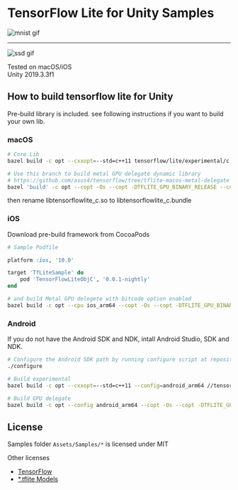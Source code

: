 # TensorFlow Lite for Unity Samples

![mnist gif](https://imgur.com/yi2MtCF.gif)

---

![ssd gif](https://imgur.com/8m2oqwo.gif)

Tested on macOS/iOS  
Unity 2019.3.3f1

## How to build tensorflow lite for Unity

Pre-build library is included. see following instructions if you want to build your own lib.

### macOS

```sh
# Core Lib
bazel build -c opt --cxxopt=--std=c++11 tensorflow/lite/experimental/c:libtensorflowlite_c.so

# Use this branch to build metal GPU delegate dynamic library
# https://github.com/asus4/tensorflow/tree/tflite-macos-metal-delegate
bazel 'build' -c opt --copt -Os --copt -DTFLITE_GPU_BINARY_RELEASE --copt -fvisibility=hidden --linkopt -s --strip always --cxxopt=-std=c++14 --apple_platform_type=macos '//tensorflow/lite/delegates/gpu:tensorflow_lite_gpu_dylib'
```

then rename libtensorflowlite_c.so to libtensorflowlite_c.bundle

### iOS

Download pre-build framework from CocoaPods

```ruby
# Sample Podfile

platform :ios, '10.0'

target 'TfLiteSample' do
    pod 'TensorFlowLiteObjC', '0.0.1-nightly'
end
```

```sh
# and build Metal GPU delegete with bitcode option enabled
bazel build -c opt --cpu ios_arm64 --copt -Os --copt -DTFLITE_GPU_BINARY_RELEASE --copt -fvisibility=hidden --copt=-fembed-bitcode --linkopt -s --strip always --cxxopt=-std=c++14 //tensorflow/lite/delegates/gpu:tensorflow_lite_gpu_framework --apple_platform_type=ios
```

### Android

If you do not have the Android SDK and NDK, intall Android Studio, SDK and NDK.

```sh
# Configure the Android SDK path by running configure script at repository root
./configure

# Build experimental
bazel build -c opt --cxxopt=--std=c++11 --config=android_arm64 //tensorflow/lite/experimental/c:libtensorflowlite_c.so

# Build GPU delegate
bazel build -c opt --config android_arm64 --copt -Os --copt -DTFLITE_GPU_BINARY_RELEASE --copt -fvisibility=hidden --linkopt -s --strip always //tensorflow/lite/delegates/gpu:libtensorflowlite_gpu_delegate.so
```

## License

Samples folder `Assets/Samples/*` is licensed under MIT

Other licenses

- [TensorFlow](https://github.com/tensorflow/tensorflow/blob/master/LICENSE)
- [*.tflite Models](https://www.tensorflow.org/lite/models)
